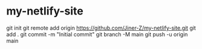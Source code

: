 # my-netlify-site
git init
git remote add origin https://github.com/Jiner-Z/my-netlify-site.git
git add .
git commit -m "Initial commit"
git branch -M main
git push -u origin main

